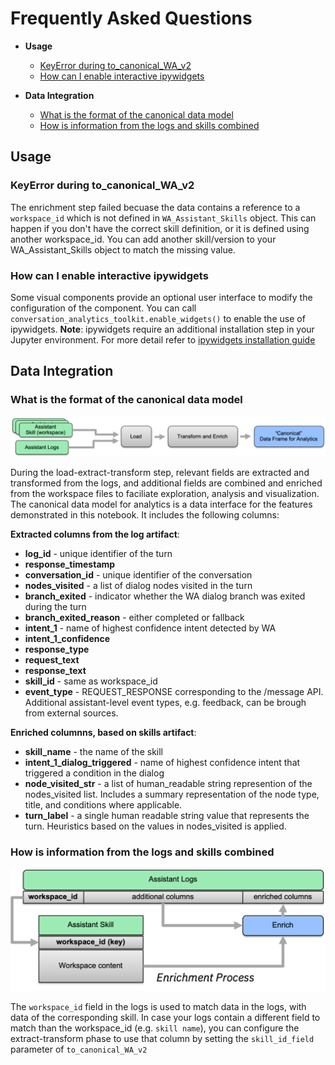 
# Frequently Asked Questions

- **Usage**
  - [KeyError during to_canonical_WA_v2](#key-error-to-canonical)
  - [How can I enable interactive ipywidgets](#enable-ipywidgets)

- **Data Integration**
  - [What is the format of the canonical data model](#canonical-data-model)
  - [How is information from the logs and skills combined](#logs-skill-enrichment)
 
 
## Usage

<a id="key-error-to-canonical"></a>
### KeyError during to_canonical_WA_v2


The enrichment step failed becuase the data contains a reference to a `workspace_id` which is not defined in `WA_Assistant_Skills` object.   This can happen if you don't have the correct skill definition, or it is defined using another workspace_id.  You can add another skill/version to your WA_Assistant_Skills object to match the missing value.


<a id="enable-ipywidgets"></a>
### How can I enable interactive ipywidgets

Some visual components provide an optional user interface to modify the configuration of the component.   You can call `conversation_analytics_toolkit.enable_widgets()` to enable the use of ipywidgets.  **Note**: ipywidgets require an additional installation step in your Jupyter environment.  For more detail refer to [ipywidgets installation guide](https://ipywidgets.readthedocs.io/en/latest/user_install.html)



## Data Integration
<a id="canonical-data-model"></a>
### What is the format of the canonical data model

![etl.png](./notebooks/images/etl.png)

During the load-extract-transform step, relevant fields are extracted and transformed from the logs, and additional fields are combined and enriched from the workspace files to faciliate exploration, analysis and visualization.  The canonical data model for analytics is a data interface for the features demonstrated in this notebook. It includes the following columns: 

**Extracted columns from the log artifact**:
* **log_id** - unique identifier of the turn
* **response_timestamp**
* **conversation_id** - unique identifier of the conversation
* **nodes_visited** - a list of dialog nodes visited in the turn
* **branch_exited** - indicator whether the WA dialog branch was exited during the turn
* **branch_exited_reason** - either completed or fallback
* **intent_1** - name of highest confidence intent detected by WA
* **intent_1_confidence**
* **response_type**
* **request_text**
* **response_text**
* **skill_id** - same as workspace_id
* **event_type** - REQUEST_RESPONSE corresponding to the /message API.  Additional assistant-level event types, e.g. feedback, can be brough from external sources.  

**Enriched columnns, based on skills artifact**:
* **skill_name** - the name of the skill
* **intent_1_dialog_triggered** - name of highest confidence intent that triggered a condition in the dialog
* **node_visited_str** - a list of human_readable string represention of the nodes_visited list.  Includes a summary representation of the node type, title, and conditions where applicable.
* **turn_label** - a single human readable string value that represents the turn.  Heuristics based on the values in nodes_visited is applied.

<a id="logs-skill-enrichment"></a>
### How is information from the logs and skills combined
![etl.png](./notebooks/images/enrich.png)

The `workspace_id` field in the logs is used to match data in the logs, with data of the corresponding skill.  In case your logs contain a different field to match than the workspace_id (e.g. `skill name`), you can configure the extract-transform phase to use that column by setting the `skill_id_field` parameter of `to_canonical_WA_v2`

